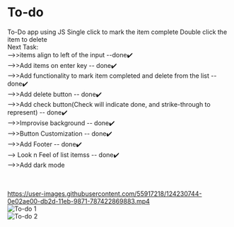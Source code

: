 # To-do
To-Do app using JS
Single click to mark the item complete
Double click the item to delete
<br />
Next Task:<br />
-->>items align to left of the input --done✔️<br />
-->>Add items on enter key -- done✔️<br />
-->>Add functionality to mark item completed and delete from the list -- done✔️<br />
-->>Add delete button -- done✔️<br />
-->>Add check button(Check will indicate done, and strike-through to represent) -- done✔️<br />
-->>Improvise background -- done✔️<br />
-->>Button Customization -- done✔️<br />
-->>Add Footer -- done✔️<br />
--> Look n Feel of list itemss -- done✔️<br />
-->>Add dark mode<br />
<br /><br />

https://user-images.githubusercontent.com/55917218/124230744-0e02ae00-db2d-11eb-9871-787422869883.mp4
<br />
![To-do 1](https://user-images.githubusercontent.com/55917218/124230780-1955d980-db2d-11eb-91ae-712813474c03.png)<br />
![To-do 2](https://user-images.githubusercontent.com/55917218/124230787-1b1f9d00-db2d-11eb-9050-59ebe18942ac.png)<br />
